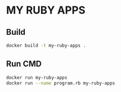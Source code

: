 # MY RUBY APPS

## Build

```bash
docker build -t my-ruby-apps .
```

## Run CMD

```bash
docker run my-ruby-apps
docker run --name program.rb my-ruby-apps
```

